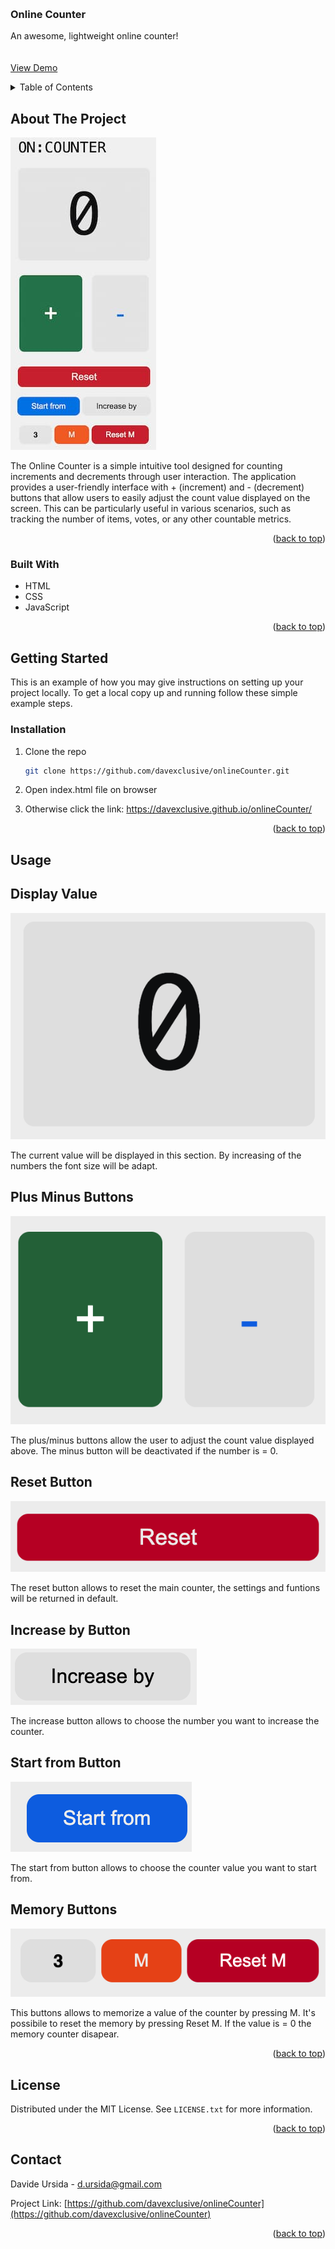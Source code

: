 <a id="readme-top"></a>

<!-- PROJECT -->
<br />
<div align="left">

  <h3 align="left">Online Counter</h3>

  <p align="left">
    An awesome, lightweight online counter!
    <br />
    <br />
    <br />
    <a href="https://davexclusive.github.io/onlineCounter/">View Demo</a>
</div>



<!-- TABLE OF CONTENTS -->
<details>
  <summary>Table of Contents</summary>
  <ol>
    <li>
      <a href="#about-the-project">About The Project</a>
      <ul>
        <li><a href="#built-with">Built With</a></li>
      </ul>
    </li>
    <li>
      <a href="#getting-started">Getting Started</a>
      <ul>
        <li><a href="#installation">Installation</a></li>
      </ul>
    </li>
    <li><a href="#usage">Usage</a></li>
    <li><a href="#license">License</a></li>
    <li><a href="#contact">Contact</a></li>
  </ol>
</details>



<!-- ABOUT THE PROJECT -->
## About The Project

![alt text](/assets/images/online-counter-app-1.jpg)

The Online Counter is a simple intuitive tool designed for counting increments and decrements through user interaction.
The application provides a user-friendly interface with + (increment) and - (decrement) buttons that allow users to easily adjust the count value displayed on the screen. 
This can be particularly useful in various scenarios, such as tracking the number of items, votes, or any other countable metrics. 


<p align="right">(<a href="#readme-top">back to top</a>)</p>



### Built With

* HTML
* CSS
* JavaScript


<p align="right">(<a href="#readme-top">back to top</a>)</p>



<!-- GETTING STARTED -->
## Getting Started

This is an example of how you may give instructions on setting up your project locally.
To get a local copy up and running follow these simple example steps.

### Installation

1. Clone the repo
   ```sh
   git clone https://github.com/davexclusive/onlineCounter.git
   ```

2. Open index.html file on browser

3. Otherwise click the link: https://davexclusive.github.io/onlineCounter/


<p align="right">(<a href="#readme-top">back to top</a>)</p>



<!-- USAGE EXAMPLES -->
## Usage

## Display Value

![alt text](/assets/images/display-value.png)

The current value will be displayed in this section. By increasing of the numbers the font size will be adapt.


## Plus Minus Buttons

![alt text](/assets/images/plus-minus-counter.png)

The plus/minus buttons allow the user to adjust the count value displayed above. The minus button will be deactivated if the number is = 0.

## Reset Button

![alt text](/assets/images/reset-counter.png)

The reset button allows to reset the main counter, the settings and funtions will be returned in default.

## Increase by Button

![alt text](/assets/images/increase%20by%20value.png)

The increase button allows to choose the number you want to increase the counter.


## Start from Button

![alt text](/assets/images/start-from-value.png)

The start from button allows to choose the counter value you want to start from.

## Memory Buttons

![alt text](/assets/images/memory-buttons.png)

This buttons allows to memorize a value of the counter by pressing M. It's possibile to reset the memory by pressing Reset M. If the value is = 0 the memory counter disapear.



<p align="right">(<a href="#readme-top">back to top</a>)</p>



<!-- LICENSE -->
## License

Distributed under the MIT License. See `LICENSE.txt` for more information.

<p align="right">(<a href="#readme-top">back to top</a>)</p>



<!-- CONTACT -->
## Contact

Davide Ursida  - d.ursida@gmail.com

Project Link: [https://github.com/davexclusive/onlineCounter](https://github.com/davexclusive/onlineCounter)

<p align="right">(<a href="#readme-top">back to top</a>)</p>